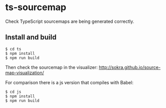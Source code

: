 # ts-sourcemap

Check TypeScript sourcemaps are being generated correctly.


## Install and build

```
$ cd ts
$ npm install
$ npm run build
```

Then check the sourcemap in the visualizer: http://sokra.github.io/source-map-visualization/



For comparison there is a js version that compiles with Babel:

```
$ cd js
$ npm install
$ npm run build
```
